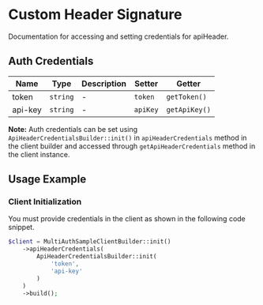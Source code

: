 
# Custom Header Signature



Documentation for accessing and setting credentials for apiHeader.

## Auth Credentials

| Name | Type | Description | Setter | Getter |
|  --- | --- | --- | --- | --- |
| token | `string` | - | `token` | `getToken()` |
| api-key | `string` | - | `apiKey` | `getApiKey()` |



**Note:** Auth credentials can be set using `ApiHeaderCredentialsBuilder::init()` in `apiHeaderCredentials` method in the client builder and accessed through `getApiHeaderCredentials` method in the client instance.

## Usage Example

### Client Initialization

You must provide credentials in the client as shown in the following code snippet.

```php
$client = MultiAuthSampleClientBuilder::init()
    ->apiHeaderCredentials(
        ApiHeaderCredentialsBuilder::init(
            'token',
            'api-key'
        )
    )
    ->build();
```


